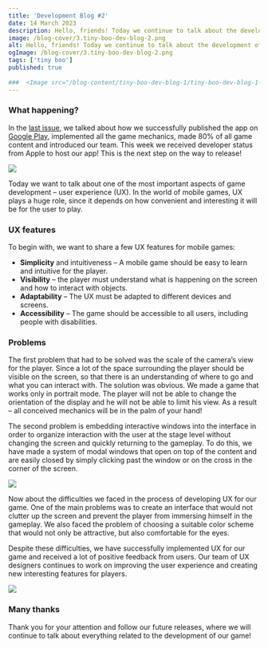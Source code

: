 ```yaml
---
title: 'Development Blog #2'
date: 14 March 2023
description: Hello, friends! Today we continue to talk about the development of our mobile game about Boo.
image: /blog-cover/3.tiny-boo-dev-blog-2.png
alt: Hello, friends! Today we continue to talk about the development of our mobile game about Boo.
ogImage: /blog-cover/3.tiny-boo-dev-blog-2.png
tags: ['tiny boo']
published: true
	
###  <Image src="/blog-content/tiny-boo-dev-blog-1/tiny-boo-dev-blog-1-2.png"></Image>
---
```


### What happening?

In the [last issue](https://ravy.pro/blogs/tiny-boo-dev-blog-1), we talked about how we successfully published the app on [Google Play](https://play.google.com/store/apps/details?id=com.Ravy.TinyBooHomecoming), implemented all the game mechanics, made 80% of all game content and introduced our team. This week we received developer status from Apple to host our app! This is the next step on the way to release!

<Image src="/blog-content/tiny-boo-dev-blog-2/tiny-boo-dev-blog-2-1.png"></Image>

Today we want to talk about one of the most important aspects of game development – user experience (UX). In the world of mobile games, UX plays a huge role, since it depends on how convenient and interesting it will be for the user to play.

### UX features

To begin with, we want to share a few UX features for mobile games:

- **Simplicity** and intuitiveness – A mobile game should be easy to learn and intuitive for the player.
- **Visibility** – the player must understand what is happening on the screen and how to interact with objects.
- **Adaptability** – The UX must be adapted to different devices and screens.
- **Accessibility** – The game should be accessible to all users, including people with disabilities.

### Problems

The first problem that had to be solved was the scale of the camera’s view for the player. Since a lot of the space surrounding the player should be visible on the screen, so that there is an understanding of where to go and what you can interact with. The solution was obvious. We made a game that works only in portrait mode. The player will not be able to change the orientation of the display and he will not be able to limit his view. As a result – all conceived mechanics will be in the palm of your hand!

The second problem is embedding interactive windows into the interface in order to organize interaction with the user at the stage level without changing the screen and quickly returning to the gameplay. To do this, we have made a system of modal windows that open on top of the content and are easily closed by simply clicking past the window or on the cross in the corner of the screen.

<Image src="/blog-content/tiny-boo-dev-blog-2/tiny-boo-dev-blog-2-2.png"></Image>

Now about the difficulties we faced in the process of developing UX for our game. One of the main problems was to create an interface that would not clutter up the screen and prevent the player from immersing himself in the gameplay. We also faced the problem of choosing a suitable color scheme that would not only be attractive, but also comfortable for the eyes.

Despite these difficulties, we have successfully implemented UX for our game and received a lot of positive feedback from users. Our team of UX designers continues to work on improving the user experience and creating new interesting features for players.

<Image src="/blog-content/tiny-boo-dev-blog-2/tiny-boo-dev-blog-2-3.png"></Image>

### Many thanks
Thank you for your attention and follow our future releases, where we will continue to talk about everything related to the development of our game!


